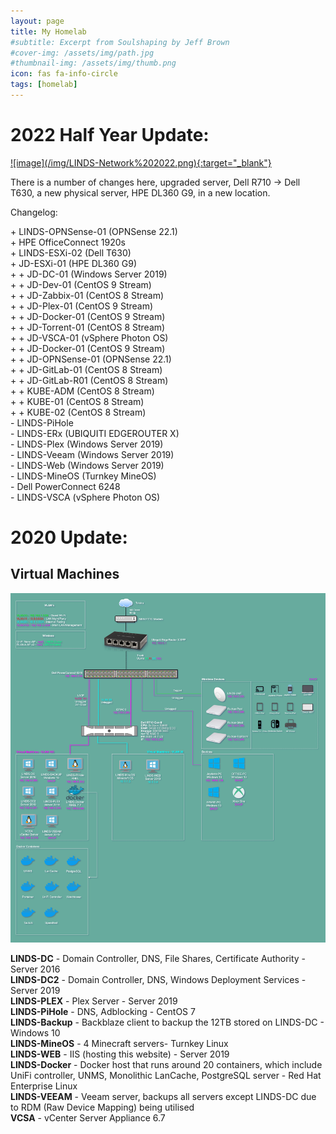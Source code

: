```yaml
---
layout: page
title: My Homelab
#subtitle: Excerpt from Soulshaping by Jeff Brown
#cover-img: /assets/img/path.jpg
#thumbnail-img: /assets/img/thumb.png
icon: fas fa-info-circle
tags: [homelab]
---
```


# 2022 Half Year Update:

<a target="_blank" href="/img/LINDS-Network%202022.png" onClick='test(this)'>
![image](/img/LINDS-Network%202022.png){:target="_blank"}
</a>

There is a number of changes here, upgraded server, Dell R710 -> Dell T630, a new physical server, HPE DL360 G9, in a new location.

Changelog:

 &#43; LINDS-OPNSense-01 (OPNSense 22.1)<br>
 &#43; HPE OfficeConnect 1920s<br>
 &#43; LINDS-ESXi-02 (Dell T630)<br>
 &#43; JD-ESXi-01 (HPE DL360 G9)<br>
 &#43; &#43; JD-DC-01 (Windows Server 2019)<br>
 &#43; &#43; JD-Dev-01 (CentOS 9 Stream)<br>
 &#43; &#43; JD-Zabbix-01 (CentOS 8 Stream)<br>
 &#43; &#43; JD-Plex-01 (CentOS 9 Stream)<br>
 &#43; &#43; JD-Docker-01 (CentOS 9 Stream)<br>
 &#43; &#43; JD-Torrent-01 (CentOS 8 Stream)<br>
 &#43; &#43; JD-VSCA-01 (vSphere Photon OS)<br>
 &#43; &#43; JD-Docker-01 (CentOS 9 Stream)<br>
 &#43; &#43; JD-OPNSense-01 (OPNSense 22.1)<br>
 &#43; &#43; JD-GitLab-01 (CentOS 8 Stream)<br>
 &#43; &#43; JD-GitLab-R01 (CentOS 8 Stream)<br>
 &#43; &#43; KUBE-ADM (CentOS 8 Stream)<br>
 &#43; &#43; KUBE-01 (CentOS 8 Stream)<br>
 &#43; &#43; KUBE-02 (CentOS 8 Stream)<br>
 &#45; LINDS-PiHole<br>
 &#45; LINDS-ERx (UBIQUITI EDGEROUTER X)<br>
 &#45; LINDS-Plex (Windows Server 2019)<br>
 &#45; LINDS-Veeam (Windows Server 2019)<br>
 &#45; LINDS-Web (Windows Server 2019)<br>
 &#45; LINDS-MineOS (Turnkey MineOS)<br>
 &#45; Dell PowerConnect 6248<br>
 &#45; LINDS-VSCA (vSphere Photon OS)<br>


# 2020 Update:

<h2>Virtual Machines</h2>

![homelab](/img/LINDs-Network.jpg)

<p class="has-small-font-size"><strong>LINDS-DC</strong> - Domain Controller, DNS, File Shares, Certificate Authority - Server 2016<br><strong>LINDS-DC2</strong> - Domain Controller, DNS, Windows Deployment Services - Server 2019<br><strong>LINDS-PLEX</strong> - Plex Server - Server 2019<br><strong>LINDS-PiHole</strong> - DNS, Adblocking - CentOS 7<br><strong>LINDS-Backup</strong> - Backblaze client to backup the 12TB stored on LINDS-DC - Windows 10<br><strong>LINDS-MineOS</strong> - 4 Minecraft servers- Turnkey Linux<br><strong>LINDS-WEB</strong> - IIS (hosting this website) - Server 2019<br><strong>LINDS-Docker</strong> - Docker host that runs around 20 containers, which include UniFi controller, UNMS, Monolithic LanCache, PostgreSQL server - Red Hat Enterprise Linux<br><strong>LINDS-VEEAM</strong> - Veeam server, backups all servers except LINDS-DC due to RDM (Raw Device Mapping) being utilised<br><strong>VCSA</strong> - vCenter Server Appliance 6.7</p>